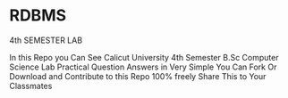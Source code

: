 # RDBMS
4th SEMESTER LAB 

In this Repo you Can See Calicut University 4th Semester B.Sc Computer Science Lab Practical Question Answers in Very Simple 
You Can Fork Or Download and Contribute to this Repo 100% freely
Share This to Your Classmates
